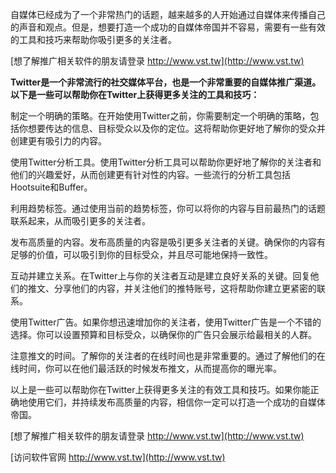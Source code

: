 自媒体已经成为了一个非常热门的话题，越来越多的人开始通过自媒体来传播自己的声音和观点。但是，想要打造一个成功的自媒体帝国并不容易，需要有一些有效的工具和技巧来帮助你吸引更多的关注者。

[想了解推广相关软件的朋友请登录 http://www.vst.tw](http://www.vst.tw)

**Twitter是一个非常流行的社交媒体平台，也是一个非常重要的自媒体推广渠道。以下是一些可以帮助你在Twitter上获得更多关注的工具和技巧：**

制定一个明确的策略。在开始使用Twitter之前，你需要制定一个明确的策略，包括你想要传达的信息、目标受众以及你的定位。这将帮助你更好地了解你的受众并创建更有吸引力的内容。

使用Twitter分析工具。使用Twitter分析工具可以帮助你更好地了解你的关注者和他们的兴趣爱好，从而创建更有针对性的内容。一些流行的分析工具包括Hootsuite和Buffer。

利用趋势标签。通过使用当前的趋势标签，你可以将你的内容与目前最热门的话题联系起来，从而吸引更多的关注者。

发布高质量的内容。发布高质量的内容是吸引更多关注者的关键。确保你的内容有足够的价值，可以吸引到你的目标受众，并且尽可能地保持一致性。

互动并建立关系。在Twitter上与你的关注者互动是建立良好关系的关键。回复他们的推文、分享他们的内容，并关注他们的推特账号，这将帮助你建立更紧密的联系。

使用Twitter广告。如果你想迅速增加你的关注者，使用Twitter广告是一个不错的选择。你可以设置预算和目标受众，以确保你的广告只会展示给最相关的人群。

注意推文的时间。了解你的关注者的在线时间也是非常重要的。通过了解他们的在线时间，你可以在他们最活跃的时候发布推文，从而提高你的曝光率。

以上是一些可以帮助你在Twitter上获得更多关注的有效工具和技巧。如果你能正确地使用它们，并持续发布高质量的内容，相信你一定可以打造一个成功的自媒体帝国。

[想了解推广相关软件的朋友请登录 http://www.vst.tw](http://www.vst.tw)


[访问软件官网 http://www.vst.tw](http://www.vst.tw)
